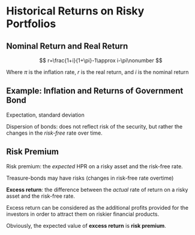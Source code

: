 # Historical Returns on Risky Portfolios

## Nominal Return and Real Return

$$
r=\frac{1+i}{1+\pi}-1\approx i-\pi\nonumber
$$

Where $\pi$ is the inflation rate, $r$ is the real return, and $i$ is the nominal return

## Example: Inflation and Returns of Government Bond

Expectation, standard deviation

Dispersion of bonds: does not reflect risk of the security, but rather the changes in the *risk-free* rate over time.

## Risk Premium

Risk premium: the *expected* HPR on a risky asset and the risk-free rate.

Treasure-bonds may have risks (changes in risk-free rate overtime)

**Excess return**: the difference between the *actual* rate of return on a risky asset and the risk-free rate.

Excess return can be considered as the additional profits provided for the investors in order to attract them on riskier financial products.

Obviously, the expected value of **excess return** is **risk premium**.
